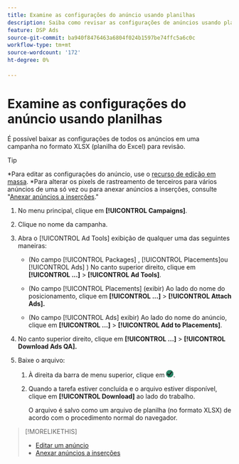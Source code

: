 ```yaml
---
title: Examine as configurações do anúncio usando planilhas
description: Saiba como revisar as configurações de anúncios usando planilhas.
feature: DSP Ads
source-git-commit: ba940f8476463a6804f024b1597be74ffc5a6c0c
workflow-type: tm+mt
source-wordcount: '172'
ht-degree: 0%

---
```


# Examine as configurações do anúncio usando planilhas

É possível baixar as configurações de todos os anúncios em uma campanha no formato XLSX (planilha do Excel) para revisão.<!-- Clarify once I can get this to work: Do these include all ads in the campaign, only active ads in live or pending campaigns, or what? And does it include all possible settings, or just a subset?  -->

>[!TIP]
>
>*Para editar as configurações do anúncio, use o [recurso de edição em massa](/help/dsp/campaign-management/ads/ad-edit.md).
>*Para alterar os pixels de rastreamento de terceiros para vários anúncios de uma só vez ou para anexar anúncios a inserções, consulte &quot;[Anexar anúncios a inserções](/help/dsp/campaign-management/ads/ad-attach-to-placement.md).&quot;

1. No menu principal, clique em **[!UICONTROL Campaigns]**.

1. Clique no nome da campanha.

1. Abra o [!UICONTROL Ad Tools] exibição de qualquer uma das seguintes maneiras:

   * (No campo [!UICONTROL Packages] , [!UICONTROL Placements]ou [!UICONTROL Ads] ) No canto superior direito, clique em **[!UICONTROL ...]** > **[!UICONTROL Ad Tools]**.

   * (No campo [!UICONTROL Placements] (exibir) Ao lado do nome do posicionamento, clique em **[!UICONTROL ...]** > **[!UICONTROL Attach Ads].**

   * (No campo [!UICONTROL Ads] exibir) Ao lado do nome do anúncio, clique em  **[!UICONTROL ...]** > **[!UICONTROL Add to Placements]**.

1. No canto superior direito, clique em **[!UICONTROL ...]** > **[!UICONTROL Download Ads QA].**

1. Baixe o arquivo:

   1. À direita da barra de menu superior, clique em ![Tarefas](/help/dsp/assets/downloads.png).

   1. Quando a tarefa estiver concluída e o arquivo estiver disponível, clique em **[!UICONTROL Download]** ao lado do trabalho.

      O arquivo é salvo como um arquivo de planilha (no formato XLSX) de acordo com o procedimento normal do navegador.

>[!MORELIKETHIS]
>
>* [Editar um anúncio](/help/dsp/campaign-management/ads/ad-edit.md)
>* [Anexar anúncios a inserções](/help/dsp/campaign-management/ads/ad-attach-to-placement.md)
